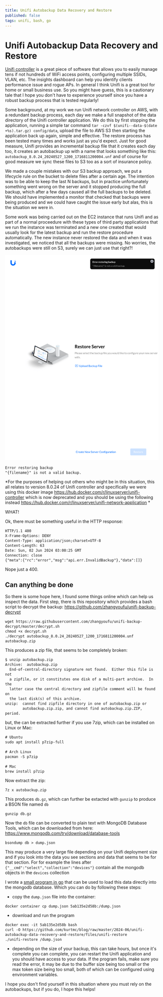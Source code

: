 ```yaml
---
title: Unifi Autobackup Data Recovery and Restore
published: false
tags: unifi, bash, go
---
```

# Unifi Autobackup Data Recovery and Restore

[Unifi controller](https://community.ui.com/releases/UniFi-Network-Application-8-0-24/43b24781-aea8-48dc-85b2-3fca42f758c9) is a great piece of software that allows you to easily manage tens if not hundreds of WiFi access points, configuring multiple SSIDs, VLAN, etc. The insights dashboard can help you identify clients performance issue and rogue APs. In general I think Unifi is a great tool for home or small business use. So you might have guess, this is a cautionary tale that I hope you don't have to experience yourself since you have a robust backup process that is tested regularly!

Some background, at my work we run Unifi network controller on AWS, with a redundant backup process, each day we make a full snapshot of the data directory of the Unifi controller application. We do this by first stopping the application, running a simple tar command `tar -czvf $(unifi--data-$(date +%s).tar.gz) config/data`, upload the file to AWS S3 then starting the application back up again, simple and effective. The restore process has been tested many times and works just as you'd expect. Just for good measure, Unifi provides an incremental backup file that it creates each day too, it creates an autobackup up with a name that looks something like this: `autobackup_8.0.24_20240527_1200_1716811200004.unf` and of course for good measure we sync these files to S3 too as a sort of insurance policy.

We made a couple mistakes with our S3 backup approach, we put a lifecycle rule on the bucket to delete files after a certain age. The intention was to be able to keep the last N backups, but in practice unfortunately something went wrong on the server and it stopped producing the full backup, which after a few days caused all the full backups to be deleted. We should have implemented a monitor that checked that backups were being produced and we could have caught the issue early but alas, this is the situation we were in.

Some work was being carried out on the EC2 instance that runs Unifi and as part of a normal proceedure with these types of third party applications that we run the instance was terminated and a new one created that would usually look for the latest backup and run the restore procedure automatically. The new instance never restored the data and when it was investigated, we noticed that all the backups were missing. No worries, the autobackups were still on S3, surely we can just use that right?!

![](https://github.com/kurtmc/blog/raw/master/2024-06/unifi-autobackup-data-recovery-and-restore/images/not_a_valid_backup.png)

```
Error restoring backup
"{filename}" is not a valid backup.
```

*For the purposes of helping out others who might be in this situation, this all relates to version 8.0.24 of Unifi controller and specifically we were using this docker image https://hub.docker.com/r/linuxserver/unifi-controller which is now deprecated and you should be using the following instead https://hub.docker.com/r/linuxserver/unifi-network-application *

WHAT!

Ok, there must be something useful in the HTTP response:

```
HTTP/1.1 400 
X-Frame-Options: DENY
Content-Type: application/json;charset=UTF-8
Content-Length: 63
Date: Sun, 02 Jun 2024 03:00:25 GMT
Connection: close
{"meta":{"rc":"error","msg":"api.err.InvalidBackup"},"data":[]}
```

Nope just a 400.

## Can anything be done

So there is some hope here, I found some things online which can help us inspect the data. First step, there is this repository which provides a bash script to decrypt the backup: https://github.com/zhangyoufu/unifi-backup-decrypt

```
wget https://raw.githubusercontent.com/zhangyoufu/unifi-backup-decrypt/master/decrypt.sh
chmod +x decrypt.sh
./decrypt autobackup_8.0.24_20240527_1200_1716811200004.unf autobackup.zip
```

This produces a zip file, that seems to be completely broken:

```
$ unzip autobackup.zip 
Archive:  autobackup.zip
  End-of-central-directory signature not found.  Either this file is not
  a zipfile, or it constitutes one disk of a multi-part archive.  In the
  latter case the central directory and zipfile comment will be found on
  the last disk(s) of this archive.
unzip:  cannot find zipfile directory in one of autobackup.zip or
        autobackup.zip.zip, and cannot find autobackup.zip.ZIP, period.
```

but, the can be extracted further if you use 7zip, which can be installed on Linux or Mac:

```
# Ubuntu
sudo apt install p7zip-full

# Arch Linux
pacman -S p7zip

# Mac
brew install p7zip
```

Now extract the zip:

```
7z x autobackup.zip
```

This produces `db.gz`, which can further be extacted with `gunzip` to produce a BSON file named `db`

```
gunzip db.gz
```

Now the `db` file can be converted to plain text with MongoDB Database Tools, which can be downloaded from here: https://www.mongodb.com/try/download/database-tools

```
bsondump db > dump.json
```

This may produce a very large file depending on your Unifi deployment size and if you look into the data you see sections and data that seems to be for that section. For for example the lines after `{"__cmd":"select","collection":"devices"}` contain all the mongodb objects in the `devices` collection

I wrote a [small program in go](https://github.com/kurtmc/blog/blob/master/2024-06/unifi-autobackup-data-recovery-and-restore/files/main.go) that can be used to load this data directly into the mongodb database. Which you can do by following these steps:

- copy the `dump.json` file into the container:
```
docker container cp dump.json 5ab135e2d58b:/dump.json
```

- download and run the program
```
docker exec -it 5ab135e2d58b bash
curl -O https://github.com/kurtmc/blog/raw/master/2024-06/unifi-autobackup-data-recovery-and-restore/files/unifi-restore
./unifi-restore /dump.json
```

- depending on the size of your backup, this can take hours, but once it's complete you can complete, you can restart the Unifi application and you should have access to your data. If the program fails, make sure you read the error, it may be due to the buffer size being too small or the max token size being too small, both of which can be configured using environment variables.

I hope you don't find yourself in this situation where you must rely on the autobackups, but if you do, I hope this helps!
